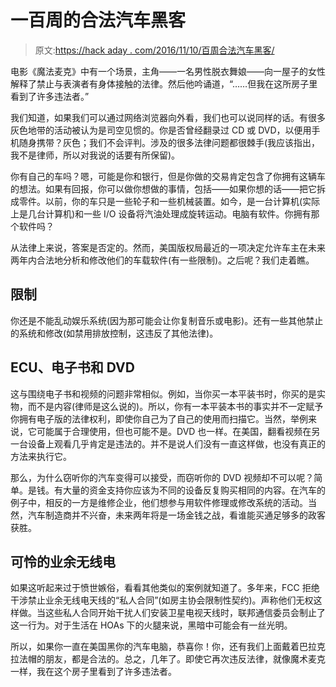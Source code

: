 # 一百周的合法汽车黑客

> 原文:[https://hack aday . com/2016/11/10/百周合法汽车黑客/](https://hackaday.com/2016/11/10/one-hundred-weeks-of-legal-car-hacking/)

电影《魔法麦克》中有一个场景，主角——一名男性脱衣舞娘——向一屋子的女性解释了禁止与表演者有身体接触的法律。然后他吟诵道，“……但我在这所房子里看到了许多违法者。”

我们知道，如果我们可以通过网络浏览器向外看，我们也可以说同样的话。有很多灰色地带的活动被认为是司空见惯的。你是否曾经翻录过 CD 或 DVD，以便用手机随身携带？灰色；我们不会评判。涉及的很多法律问题都很棘手(我应该指出，我不是律师，所以对我说的话要有所保留)。

你有自己的车吗？嗯，可能是你和银行，但是你做的交易肯定包含了你拥有这辆车的想法。如果有回报，你可以做你想做的事情，包括——如果你想的话——把它拆成零件。以前，你的车只是一些轮子和一些机械装置。如今，是一台计算机(实际上是几台计算机)和一些 I/O 设备将汽油处理成旋转运动。电脑有软件。你拥有那个软件吗？

从法律上来说，答案是否定的。然而，美国版权局最近的一项决定允许车主在未来两年内合法地分析和修改他们的车载软件(有一些限制)。之后呢？我们走着瞧。

## 限制

你还是不能乱动娱乐系统(因为那可能会让你复制音乐或电影)。还有一些其他禁止的系统和修改(如禁用排放控制，这违反了其他法律)。

## ECU、电子书和 DVD

这与围绕电子书和视频的问题非常相似。例如，当你买一本平装书时，你买的是实物，而不是内容(律师是这么说的)。所以，你有一本平装本书的事实并不一定赋予你拥有电子版的法律权利，即使你自己为了自己的使用而扫描它。当然，举例来说，它可能属于合理使用，但也可能不是。DVD 也一样。在美国，翻看视频在另一台设备上观看几乎肯定是违法的。并不是说人们没有一直这样做，也没有真正的方法来执行它。

那么，为什么窃听你的汽车变得可以接受，而窃听你的 DVD 视频却不可以呢？简单。是钱。有大量的资金支持你应该为不同的设备反复购买相同的内容。在汽车的例子中，相反的一方是维修企业，他们想参与用软件修理或修改系统的活动。当然，汽车制造商并不兴奋，未来两年将是一场金钱之战，看谁能买通足够多的政客获胜。

## 可怜的业余无线电

如果这听起来过于愤世嫉俗，看看其他类似的案例就知道了。多年来，FCC 拒绝干涉禁止业余无线电天线的“私人合同”(如房主协会限制性契约)。声称他们无权这样做。当这些私人合同开始干扰人们安装卫星电视天线时，联邦通信委员会制止了这一行为。对于生活在 HOAs 下的火腿来说，黑暗中可能会有一丝光明。

所以，如果你一直在美国黑你的汽车电脑，恭喜你！你，还有我们上面戴着巴拉克拉法帽的朋友，都是合法的。总之，几年了。即使它再次违反法律，就像魔术麦克一样，我在这个房子里看到了许多违法者。